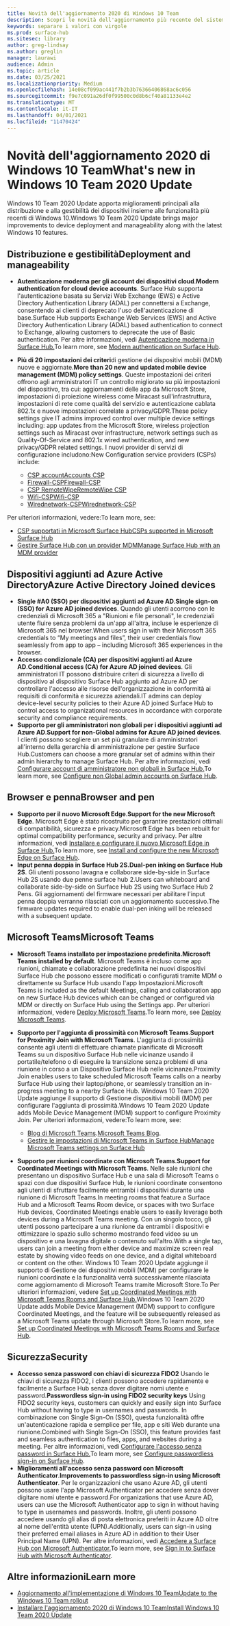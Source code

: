 ```yaml
---
title: Novità dell'aggiornamento 2020 di Windows 10 Team
description: Scopri le novità dell'aggiornamento più recente del sistema operativo Surface Hub, Windows 10 Team 2020 Update.
keywords: separare i valori con virgole
ms.prod: surface-hub
ms.sitesec: library
author: greg-lindsay
ms.author: greglin
manager: laurawi
audience: Admin
ms.topic: article
ms.date: 03/25/2021
ms.localizationpriority: Medium
ms.openlocfilehash: 14e08cf099ac441f7b2b3b76366406868ac6c056
ms.sourcegitcommit: f9e7c091a26df0f99500c0d8b6cf40a81133e4e2
ms.translationtype: MT
ms.contentlocale: it-IT
ms.lasthandoff: 04/01/2021
ms.locfileid: "11470424"
---
```

# <a name="whats-new-in-windows-10-team-2020-update"></a><span data-ttu-id="56d2b-104">Novità dell'aggiornamento 2020 di Windows 10 Team</span><span class="sxs-lookup"><span data-stu-id="56d2b-104">What's new in Windows 10 Team 2020 Update</span></span>

<span data-ttu-id="56d2b-105">Windows 10 Team 2020 Update apporta miglioramenti principali alla distribuzione e alla gestibilità dei dispositivi insieme alle funzionalità più recenti di Windows 10.</span><span class="sxs-lookup"><span data-stu-id="56d2b-105">Windows 10 Team 2020 Update brings major improvements to device deployment and manageability along with the latest Windows 10 features.</span></span>

##  <a name="deployment-and-manageability"></a><span data-ttu-id="56d2b-106">Distribuzione e gestibilità</span><span class="sxs-lookup"><span data-stu-id="56d2b-106">Deployment and manageability</span></span>

- <span data-ttu-id="56d2b-107">**Autenticazione moderna per gli account dei dispositivi cloud**.</span><span class="sxs-lookup"><span data-stu-id="56d2b-107">**Modern authentication for cloud device accounts**.</span></span> <span data-ttu-id="56d2b-108">Surface Hub supporta l'autenticazione basata su Servizi Web Exchange (EWS) e Active Directory Authentication Library (ADAL) per connettersi a Exchange, consentendo ai clienti di deprecato l'uso dell'autenticazione di base.</span><span class="sxs-lookup"><span data-stu-id="56d2b-108">Surface Hub supports Exchange Web Services (EWS) and Active Directory Authentication Library (ADAL) based authentication to connect to Exchange, allowing customers to deprecate the use of Basic authentication.</span></span> <span data-ttu-id="56d2b-109">Per altre informazioni, vedi [Autenticazione moderna in Surface Hub.](https://docs.microsoft.com/surface-hub/surface-hub-modern-auth)</span><span class="sxs-lookup"><span data-stu-id="56d2b-109">To learn more, see [Modern authentication on Surface Hub](https://docs.microsoft.com/surface-hub/surface-hub-modern-auth).</span></span>
- <span data-ttu-id="56d2b-110">**Più di 20 impostazioni dei criteri**di gestione dei dispositivi mobili (MDM) nuove e aggiornate.</span><span class="sxs-lookup"><span data-stu-id="56d2b-110">**More than 20 new and updated mobile device management (MDM) policy settings**.</span></span>  <span data-ttu-id="56d2b-111">Queste impostazioni dei criteri offrono agli amministratori IT un controllo migliorato su più impostazioni del dispositivo, tra cui: aggiornamenti delle app da Microsoft Store, impostazioni di proiezione wireless come Miracast sull'infrastruttura, impostazioni di rete come qualità del servizio e autenticazione cablata 802.1x e nuove impostazioni correlate a privacy/GDPR.</span><span class="sxs-lookup"><span data-stu-id="56d2b-111">These policy settings give IT admins improved control over multiple device settings including: app updates from the Microsoft Store, wireless projection settings such as Miracast over infrastructure, network settings such as Quality-Of-Service and 802.1x wired authentication, and new privacy/GDPR related settings.</span></span> <span data-ttu-id="56d2b-112">I nuovi provider di servizi di configurazione includono:</span><span class="sxs-lookup"><span data-stu-id="56d2b-112">New Configuration service providers (CSPs) include:</span></span> 

  - [<span data-ttu-id="56d2b-113">CSP account</span><span class="sxs-lookup"><span data-stu-id="56d2b-113">Accounts CSP</span></span>](https://docs.microsoft.com/windows/client-management/mdm/accounts-csp) 
  - [<span data-ttu-id="56d2b-114">Firewall-CSP</span><span class="sxs-lookup"><span data-stu-id="56d2b-114">Firewall-CSP</span></span>](https://docs.microsoft.com/windows/client-management/mdm/firewall-csp) 
  - [<span data-ttu-id="56d2b-115">CSP RemoteWipe</span><span class="sxs-lookup"><span data-stu-id="56d2b-115">RemoteWipe CSP</span></span>](https://docs.microsoft.com/windows/client-management/mdm/remotewipe-csp) 
  - [<span data-ttu-id="56d2b-116">Wifi-CSP</span><span class="sxs-lookup"><span data-stu-id="56d2b-116">Wifi-CSP</span></span>](https://docs.microsoft.com/windows/client-management/mdm/wifi-csp) 
  - [<span data-ttu-id="56d2b-117">Wirednetwork-CSP</span><span class="sxs-lookup"><span data-stu-id="56d2b-117">Wirednetwork-CSP</span></span>](https://docs.microsoft.com/windows/client-management/mdm/wirednetwork-csp) 

<span data-ttu-id="56d2b-118">Per ulteriori informazioni, vedere:</span><span class="sxs-lookup"><span data-stu-id="56d2b-118">To learn more, see:</span></span> 
- [<span data-ttu-id="56d2b-119">CSP supportati in Microsoft Surface Hub</span><span class="sxs-lookup"><span data-stu-id="56d2b-119">CSPs supported in Microsoft Surface Hub</span></span>](https://docs.microsoft.com/windows/client-management/mdm/configuration-service-provider-reference#surfacehubcspsupport)
- [<span data-ttu-id="56d2b-120">Gestire Surface Hub con un provider MDM</span><span class="sxs-lookup"><span data-stu-id="56d2b-120">Manage Surface Hub with an MDM provider</span></span>](manage-settings-with-mdm-for-surface-hub.md)


##  <a name="azure-active-directory-joined-devices"></a><span data-ttu-id="56d2b-121">Dispositivi aggiunti ad Azure Active Directory</span><span class="sxs-lookup"><span data-stu-id="56d2b-121">Azure Active Directory Joined devices</span></span>

- <span data-ttu-id="56d2b-122">**Single #A0 (SSO) per dispositivi aggiunti ad Azure AD**.</span><span class="sxs-lookup"><span data-stu-id="56d2b-122">**Single sign-on (SSO) for Azure AD joined devices**.</span></span> <span data-ttu-id="56d2b-123">Quando gli utenti acorrono con le credenziali di Microsoft 365 a "Riunioni e file personali", le credenziali utente fluire senza problemi da un'app all'altra, incluse le esperienze di Microsoft 365 nel browser.</span><span class="sxs-lookup"><span data-stu-id="56d2b-123">When users sign in with their Microsoft 365 credentials to “My meetings and files”, their user credentials flow seamlessly from app to app – including Microsoft 365 experiences in the browser.</span></span>
- <span data-ttu-id="56d2b-124">**Accesso condizionale (CA) per dispositivi aggiunti ad Azure AD**.</span><span class="sxs-lookup"><span data-stu-id="56d2b-124">**Conditional access (CA) for Azure AD joined devices**.</span></span>       <span data-ttu-id="56d2b-125">Gli amministratori IT possono distribuire criteri di sicurezza a livello di dispositivo al dispositivo Surface Hub aggiunto ad Azure AD per controllare l'accesso alle risorse dell'organizzazione in conformità ai requisiti di conformità e sicurezza aziendali.</span><span class="sxs-lookup"><span data-stu-id="56d2b-125">IT admins can deploy device-level security policies to their Azure AD joined Surface Hub to control access to organizational resources in accordance with corporate security and compliance requirements.</span></span>
- <span data-ttu-id="56d2b-126">**Supporto per gli amministratori non globali per i dispositivi aggiunti ad Azure AD**.</span><span class="sxs-lookup"><span data-stu-id="56d2b-126">**Support for non-Global admins for Azure AD joined devices**.</span></span> <span data-ttu-id="56d2b-127">I clienti possono scegliere un set più granulare di amministratori all'interno della gerarchia di amministrazione per gestire Surface Hub.</span><span class="sxs-lookup"><span data-stu-id="56d2b-127">Customers can choose a more granular set of admins within their admin hierarchy to manage Surface Hub.</span></span> <span data-ttu-id="56d2b-128">Per altre informazioni, vedi [Configurare account di amministratore non globali in Surface Hub.](surface-hub-2s-nonglobal-admin.md)</span><span class="sxs-lookup"><span data-stu-id="56d2b-128">To learn more, see [Configure non Global admin accounts on Surface Hub](surface-hub-2s-nonglobal-admin.md).</span></span>


## <a name="browser-and-pen"></a><span data-ttu-id="56d2b-129">Browser e penna</span><span class="sxs-lookup"><span data-stu-id="56d2b-129">Browser and pen</span></span>

- <span data-ttu-id="56d2b-130">**Supporto per il nuovo Microsoft Edge**.</span><span class="sxs-lookup"><span data-stu-id="56d2b-130">**Support for the new Microsoft Edge**.</span></span> <span data-ttu-id="56d2b-131">Microsoft Edge è stato ricostruito per garantire prestazioni ottimali di compatibilità, sicurezza e privacy.</span><span class="sxs-lookup"><span data-stu-id="56d2b-131">Microsoft Edge has been rebuilt for optimal compatibility performance, security and privacy.</span></span> <span data-ttu-id="56d2b-132">Per altre informazioni, vedi [Installare e configurare il nuovo Microsoft Edge in Surface Hub.](https://docs.microsoft.com/surface-hub/surface-hub-install-chromium-edge)</span><span class="sxs-lookup"><span data-stu-id="56d2b-132">To learn more, see [Install and configure the new Microsoft Edge on Surface Hub](https://docs.microsoft.com/surface-hub/surface-hub-install-chromium-edge).</span></span>
- <span data-ttu-id="56d2b-133">**Input penna doppia in Surface Hub 2S.**</span><span class="sxs-lookup"><span data-stu-id="56d2b-133">**Dual-pen inking on Surface Hub 2S**.</span></span>   <span data-ttu-id="56d2b-134">Gli utenti possono lavagna e collaborare side-by-side in Surface Hub 2S usando due penne surface hub 2.</span><span class="sxs-lookup"><span data-stu-id="56d2b-134">Users can whiteboard and collaborate side-by-side on Surface Hub 2S using two Surface Hub 2 Pens.</span></span> <span data-ttu-id="56d2b-135">Gli aggiornamenti del firmware necessari per abilitare l'input penna doppia verranno rilasciati con un aggiornamento successivo.</span><span class="sxs-lookup"><span data-stu-id="56d2b-135">The firmware updates required to enable dual-pen inking will be released with a subsequent update.</span></span>

## <a name="microsoft-teams"></a><span data-ttu-id="56d2b-136">Microsoft Teams</span><span class="sxs-lookup"><span data-stu-id="56d2b-136">Microsoft Teams</span></span>  

- <span data-ttu-id="56d2b-137">**Microsoft Teams installato per impostazione predefinita.**</span><span class="sxs-lookup"><span data-stu-id="56d2b-137">**Microsoft Teams installed by default**.</span></span>        <span data-ttu-id="56d2b-138">Microsoft Teams è incluso come app riunioni, chiamate e collaborazione predefinita nei nuovi dispositivi Surface Hub che possono essere modificati o configurati tramite MDM o direttamente su Surface Hub usando l'app Impostazioni.</span><span class="sxs-lookup"><span data-stu-id="56d2b-138">Microsoft Teams is included as the default Meetings, calling and collaboration app on new Surface Hub devices which can be changed or configured via MDM or directly on Surface Hub using the Settings app.</span></span> <span data-ttu-id="56d2b-139">Per ulteriori informazioni, vedere [Deploy Microsoft Teams](https://docs.microsoft.com/MicrosoftTeams/teams-surface-hub).</span><span class="sxs-lookup"><span data-stu-id="56d2b-139">To learn more, see [Deploy Microsoft Teams](https://docs.microsoft.com/MicrosoftTeams/teams-surface-hub).</span></span>
- <span data-ttu-id="56d2b-140">**Supporto per l'aggiunta di prossimità con Microsoft Teams**.</span><span class="sxs-lookup"><span data-stu-id="56d2b-140">**Support for Proximity Join with Microsoft Teams**.</span></span>  <span data-ttu-id="56d2b-141">L'aggiunta di prossimità consente agli utenti di effettuare chiamate pianificate di Microsoft Teams su un dispositivo Surface Hub nelle vicinanze usando il portatile/telefono o di eseguire la transizione senza problemi di una riunione in corso a un Dispositivo Surface Hub nelle vicinanze.</span><span class="sxs-lookup"><span data-stu-id="56d2b-141">Proximity Join enables users to take scheduled Microsoft Teams calls on a nearby Surface Hub using their laptop/phone, or seamlessly transition an in-progress meeting to a nearby Surface Hub.</span></span> <span data-ttu-id="56d2b-142">Windows 10 Team 2020 Update aggiunge il supporto di Gestione dispositivi mobili (MDM) per configurare l'aggiunta di prossimità.</span><span class="sxs-lookup"><span data-stu-id="56d2b-142">Windows 10 Team 2020 Update adds Mobile Device Management (MDM) support to configure Proximity Join.</span></span> <span data-ttu-id="56d2b-143">Per ulteriori informazioni, vedere:</span><span class="sxs-lookup"><span data-stu-id="56d2b-143">To learn more, see:</span></span> 

  - <span data-ttu-id="56d2b-144">[Blog di Microsoft Teams](https://techcommunity.microsoft.com/t5/microsoft-teams-blog/microsoft-teams-devices-for-shared-spaces-july-and-august-update/ba-p/1604833).</span><span class="sxs-lookup"><span data-stu-id="56d2b-144">[Microsoft Teams Blog](https://techcommunity.microsoft.com/t5/microsoft-teams-blog/microsoft-teams-devices-for-shared-spaces-july-and-august-update/ba-p/1604833).</span></span> 
  - [<span data-ttu-id="56d2b-145">Gestire le impostazioni di Microsoft Teams in Surface Hub</span><span class="sxs-lookup"><span data-stu-id="56d2b-145">Manage Microsoft Teams settings on Surface Hub</span></span>](https://docs.microsoft.com/microsoftteams/rooms/surface-hub-manage-config)

- <span data-ttu-id="56d2b-146">**Supporto per riunioni coordinate con Microsoft Teams**.</span><span class="sxs-lookup"><span data-stu-id="56d2b-146">**Support for Coordinated Meetings with Microsoft Teams**.</span></span> <span data-ttu-id="56d2b-147">Nelle sale riunioni che presentano un dispositivo Surface Hub e una sala di Microsoft Teams o spazi con due dispositivi Surface Hub, le riunioni coordinate consentono agli utenti di sfruttare facilmente entrambi i dispositivi durante una riunione di Microsoft Teams.</span><span class="sxs-lookup"><span data-stu-id="56d2b-147">In meeting rooms that feature a Surface Hub and a Microsoft Teams Room device, or spaces with two Surface Hub devices, Coordinated Meetings enable users to easily leverage both devices during a Microsoft Teams meeting.</span></span> <span data-ttu-id="56d2b-148">Con un singolo tocco, gli utenti possono partecipare a una riunione da entrambi i dispositivi e ottimizzare lo spazio sullo schermo mostrando feed video su un dispositivo e una lavagna digitale o contenuto sull'altro.</span><span class="sxs-lookup"><span data-stu-id="56d2b-148">With a single tap, users can join a meeting from either device and maximize screen real estate by showing video feeds on one device, and a digital whiteboard or content on the other.</span></span> <span data-ttu-id="56d2b-149">Windows 10 Team 2020 Update aggiunge il supporto di Gestione dei dispositivi mobili (MDM) per configurare le riunioni coordinate e la funzionalità verrà successivamente rilasciata come aggiornamento di Microsoft Teams tramite Microsoft Store.To Per ulteriori informazioni, vedere [Set up Coordinated Meetings with Microsoft Teams Rooms and Surface Hub.](https://docs.microsoft.com/microsoftteams/rooms/coordinated-meetings)</span><span class="sxs-lookup"><span data-stu-id="56d2b-149">Windows 10 Team 2020 Update adds Mobile Device Management (MDM) support to configure Coordinated Meetings, and the feature will be subsequently released as a Microsoft Teams update through Microsoft Store.To learn more, see [Set up Coordinated Meetings with Microsoft Teams Rooms and Surface Hub](https://docs.microsoft.com/microsoftteams/rooms/coordinated-meetings).</span></span>

## <a name="security"></a><span data-ttu-id="56d2b-150">Sicurezza</span><span class="sxs-lookup"><span data-stu-id="56d2b-150">Security</span></span>

- <span data-ttu-id="56d2b-151">**Accesso senza password con chiavi di sicurezza FIDO2**     Usando le chiavi di sicurezza FIDO2, i clienti possono accedere rapidamente e facilmente a Surface Hub senza dover digitare nomi utente e password.</span><span class="sxs-lookup"><span data-stu-id="56d2b-151">**Passwordless sign-in using FIDO2 security keys**     Using FIDO2 security keys, customers can quickly and easily sign into Surface Hub without having to type in usernames and passwords.</span></span> <span data-ttu-id="56d2b-152">In combinazione con Single Sign-On (SSO), questa funzionalità offre un'autenticazione rapida e semplice per file, app e siti Web durante una riunione.</span><span class="sxs-lookup"><span data-stu-id="56d2b-152">Combined with Single Sign-On (SSO), this feature provides fast and seamless authentication to files, apps, and websites during a meeting.</span></span> <span data-ttu-id="56d2b-153">Per altre informazioni, vedi [Configurare l'accesso senza password in Surface Hub.](https://docs.microsoft.com/surface-hub/surface-hub-2s-phone-authenticate)</span><span class="sxs-lookup"><span data-stu-id="56d2b-153">To learn more, see [Configure passwordless sign-in on Surface Hub](https://docs.microsoft.com/surface-hub/surface-hub-2s-phone-authenticate).</span></span>
- <span data-ttu-id="56d2b-154">**Miglioramenti all'accesso senza password con Microsoft Authenticator**.</span><span class="sxs-lookup"><span data-stu-id="56d2b-154">**Improvements to passwordless sign-in using Microsoft Authenticator**.</span></span>  <span data-ttu-id="56d2b-155">Per le organizzazioni che usano Azure AD, gli utenti possono usare l'app Microsoft Authenticator per accedere senza dover digitare nomi utente e password.</span><span class="sxs-lookup"><span data-stu-id="56d2b-155">For organizations that use Azure AD, users can use the Microsoft Authenticator app to sign in without having to type in usernames and passwords.</span></span> <span data-ttu-id="56d2b-156">Inoltre, gli utenti possono accedere usando gli alias di posta elettronica preferiti in Azure AD oltre al nome dell'entità utente (UPN).</span><span class="sxs-lookup"><span data-stu-id="56d2b-156">Additionally, users can sign-in using their preferred email aliases in Azure AD in addition to their User Principal Name (UPN).</span></span> <span data-ttu-id="56d2b-157">Per altre informazioni, vedi [Accedere a Surface Hub con Microsoft Authenticator.](https://docs.microsoft.com/surface-hub/surface-hub-authenticator-app)</span><span class="sxs-lookup"><span data-stu-id="56d2b-157">To learn more, see [Sign in to Surface Hub with Microsoft Authenticator](https://docs.microsoft.com/surface-hub/surface-hub-authenticator-app).</span></span>


## <a name="learn-more"></a><span data-ttu-id="56d2b-158">Altre informazioni</span><span class="sxs-lookup"><span data-stu-id="56d2b-158">Learn more</span></span>

- [<span data-ttu-id="56d2b-159">Aggiornamento all'implementazione di Windows 10 Team</span><span class="sxs-lookup"><span data-stu-id="56d2b-159">Update to the Windows 10 Team rollout</span></span>](https://techcommunity.microsoft.com/t5/surface-it-pro-blog/update-to-the-windows-10-team-rollout/ba-p/1669655)
- [<span data-ttu-id="56d2b-160">Installare l'aggiornamento 2020 di Windows 10 Team</span><span class="sxs-lookup"><span data-stu-id="56d2b-160">Install Windows 10 Team 2020 Update</span></span>](surface-hub-2020-update.md)  
 